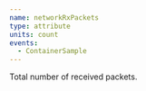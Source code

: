 ```yaml
---
name: networkRxPackets
type: attribute
units: count
events:
  - ContainerSample
---
```


Total number of received packets.
